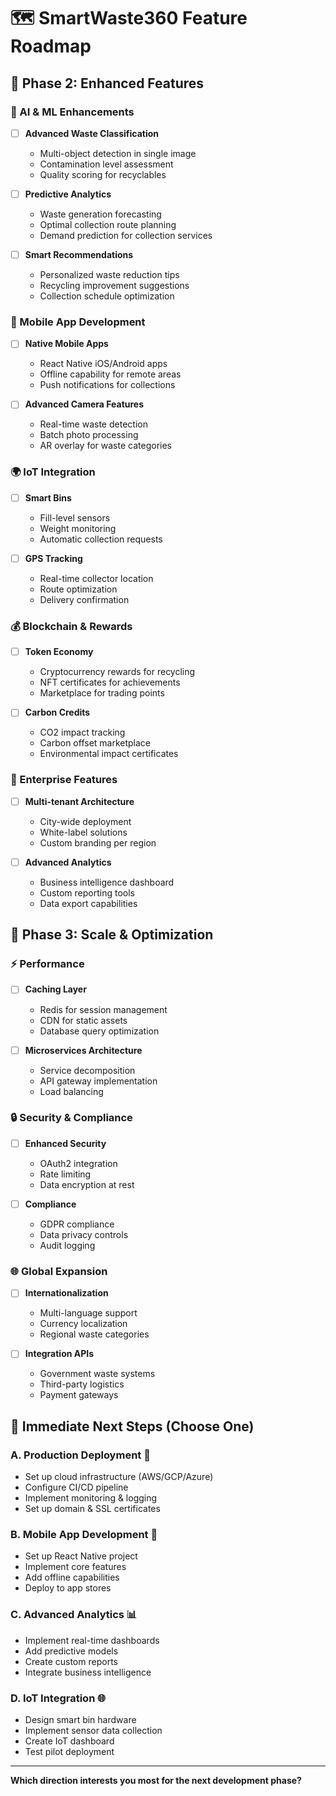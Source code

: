 # 🗺️ SmartWaste360 Feature Roadmap

## 🎯 **Phase 2: Enhanced Features**

### **🤖 AI & ML Enhancements**
- [ ] **Advanced Waste Classification**
  - Multi-object detection in single image
  - Contamination level assessment
  - Quality scoring for recyclables

- [ ] **Predictive Analytics**
  - Waste generation forecasting
  - Optimal collection route planning
  - Demand prediction for collection services

- [ ] **Smart Recommendations**
  - Personalized waste reduction tips
  - Recycling improvement suggestions
  - Collection schedule optimization

### **📱 Mobile App Development**
- [ ] **Native Mobile Apps**
  - React Native iOS/Android apps
  - Offline capability for remote areas
  - Push notifications for collections

- [ ] **Advanced Camera Features**
  - Real-time waste detection
  - Batch photo processing
  - AR overlay for waste categories

### **🌍 IoT Integration**
- [ ] **Smart Bins**
  - Fill-level sensors
  - Weight monitoring
  - Automatic collection requests

- [ ] **GPS Tracking**
  - Real-time collector location
  - Route optimization
  - Delivery confirmation

### **💰 Blockchain & Rewards**
- [ ] **Token Economy**
  - Cryptocurrency rewards for recycling
  - NFT certificates for achievements
  - Marketplace for trading points

- [ ] **Carbon Credits**
  - CO2 impact tracking
  - Carbon offset marketplace
  - Environmental impact certificates

### **🏢 Enterprise Features**
- [ ] **Multi-tenant Architecture**
  - City-wide deployment
  - White-label solutions
  - Custom branding per region

- [ ] **Advanced Analytics**
  - Business intelligence dashboard
  - Custom reporting tools
  - Data export capabilities

## 🎯 **Phase 3: Scale & Optimization**

### **⚡ Performance**
- [ ] **Caching Layer**
  - Redis for session management
  - CDN for static assets
  - Database query optimization

- [ ] **Microservices Architecture**
  - Service decomposition
  - API gateway implementation
  - Load balancing

### **🔒 Security & Compliance**
- [ ] **Enhanced Security**
  - OAuth2 integration
  - Rate limiting
  - Data encryption at rest

- [ ] **Compliance**
  - GDPR compliance
  - Data privacy controls
  - Audit logging

### **🌐 Global Expansion**
- [ ] **Internationalization**
  - Multi-language support
  - Currency localization
  - Regional waste categories

- [ ] **Integration APIs**
  - Government waste systems
  - Third-party logistics
  - Payment gateways

## 🎯 **Immediate Next Steps (Choose One)**

### **A. Production Deployment** 🚀
- Set up cloud infrastructure (AWS/GCP/Azure)
- Configure CI/CD pipeline
- Implement monitoring & logging
- Set up domain & SSL certificates

### **B. Mobile App Development** 📱
- Set up React Native project
- Implement core features
- Add offline capabilities
- Deploy to app stores

### **C. Advanced Analytics** 📊
- Implement real-time dashboards
- Add predictive models
- Create custom reports
- Integrate business intelligence

### **D. IoT Integration** 🌐
- Design smart bin hardware
- Implement sensor data collection
- Create IoT dashboard
- Test pilot deployment

---

**Which direction interests you most for the next development phase?**